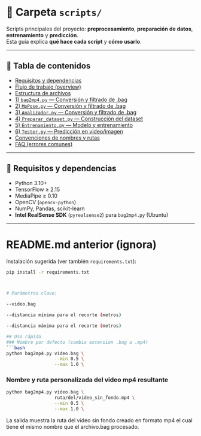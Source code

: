 # 🧩 Carpeta `scripts/`

Scripts principales del proyecto: **preprocesamiento**, **preparación de datos**, **entrenamiento** y **predicción**.  
Esta guía explica **qué hace cada script** y **cómo usarlo**.

---

## 📑 Tabla de contenidos
- [Requisitos y dependencias](#-requisitos-y-dependencias)
- [Flujo de trabajo (overview)](#-flujo-de-trabajo-overview)
- [Estructura de archivos](#-estructura-de-archivos)
- [1) `bag2mp4.py` — Conversión y filtrado de .bag](#1-bag2mp4py--conversión-y-filtrado-de-bag)
- [2) `MpPose.py` — Conversión y filtrado de .bag](#1-bag2mp4py--conversión-y-filtrado-de-bag)
- [3) `Analizador.py` — Conversión y filtrado de .bag](#1-bag2mp4py--conversión-y-filtrado-de-bag)
- [4) `Preparar_dataset.py` — Construcción del dataset](#2-preparar_datasetpy--construcción-del-dataset)
- [5) `Entrenamiento.py` — Modelo y entrenamiento](#3-entrenamientopy--modelo-y-entrenamiento)
- [6) `Tester.py` — Predicción en video/imagen](#4-testerpy--predicción-en-videoimagen)
- [Convenciones de nombres y rutas](#-convenciones-de-nombres-y-rutas)
- [FAQ (errores comunes)](#-faq-errores-comunes)

---

## 🔩 Requisitos y dependencias

- Python 3.10+
- TensorFlow ≥ 2.15
- MediaPipe ≥ 0.10
- OpenCV (`opencv-python`)
- NumPy, Pandas, scikit-learn
- **Intel RealSense SDK** (`pyrealsense2`) para `bag2mp4.py` (Ubuntu)
---



# README.md anterior (ignora)
Instalación sugerida (ver también `requirements.txt`):
```bash
pip install -r requirements.txt



# Parámetros clave:

--video.bag

--distancia mínima para el recorte (metros)

--distancia máxima para el recorte (metros)

## Uso rápido
### Nombre por defecto (cambia extension .bag a .mp4)
```bash
python bag2mp4.py video.bag \
                  --min 0.5 \
                  --max 1.0 \
```

### Nombre y ruta personalizada del video mp4 resultante

```bash
python bag2mp4.py video.bag \
                  ruta/del/video_sin_fondo.mp4 \
                  --min 0.5 \
                  --max 1.0 \
```

La salida muestra la ruta del video sin fondo creado en formato mp4 el cual tiene el mismo nombre que el archivo.bag procesado.
